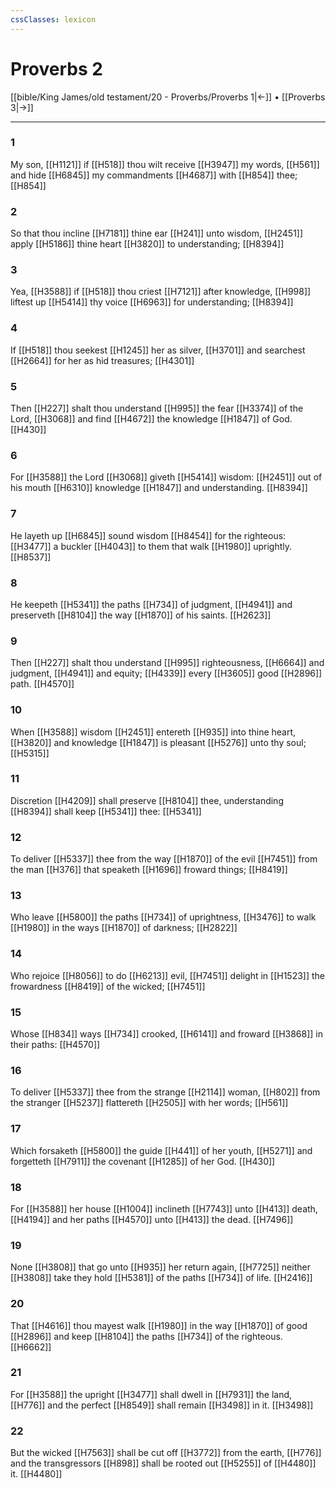 ```yaml
---
cssClasses: lexicon
---
```

# Proverbs 2

[[bible/King James/old testament/20 - Proverbs/Proverbs 1|←]] • [[Proverbs 3|→]]

---

### 1
My son, [[H1121]] if [[H518]] thou wilt receive [[H3947]] my words, [[H561]] and hide [[H6845]] my commandments [[H4687]] with [[H854]] thee; [[H854]]

### 2
So that thou incline [[H7181]] thine ear [[H241]] unto wisdom, [[H2451]] apply [[H5186]] thine heart [[H3820]] to understanding; [[H8394]]

### 3
Yea, [[H3588]] if [[H518]] thou criest [[H7121]] after knowledge, [[H998]] liftest up [[H5414]] thy voice [[H6963]] for understanding; [[H8394]]

### 4
If [[H518]] thou seekest [[H1245]] her as silver, [[H3701]] and searchest [[H2664]] for her as hid treasures; [[H4301]]

### 5
Then [[H227]] shalt thou understand [[H995]] the fear [[H3374]] of the Lord, [[H3068]] and find [[H4672]] the knowledge [[H1847]] of God. [[H430]]

### 6
For [[H3588]] the Lord [[H3068]] giveth [[H5414]] wisdom: [[H2451]] out of his mouth [[H6310]] knowledge [[H1847]] and understanding. [[H8394]]

### 7
He layeth up [[H6845]] sound wisdom [[H8454]] for the righteous: [[H3477]] a buckler [[H4043]] to them that walk [[H1980]] uprightly. [[H8537]]

### 8
He keepeth [[H5341]] the paths [[H734]] of judgment, [[H4941]] and preserveth [[H8104]] the way [[H1870]] of his saints. [[H2623]]

### 9
Then [[H227]] shalt thou understand [[H995]] righteousness, [[H6664]] and judgment, [[H4941]] and equity; [[H4339]] every [[H3605]] good [[H2896]] path. [[H4570]]

### 10
When [[H3588]] wisdom [[H2451]] entereth [[H935]] into thine heart, [[H3820]] and knowledge [[H1847]] is pleasant [[H5276]] unto thy soul; [[H5315]]

### 11
Discretion [[H4209]] shall preserve [[H8104]] thee, understanding [[H8394]] shall keep [[H5341]] thee: [[H5341]]

### 12
To deliver [[H5337]] thee from the way [[H1870]] of the evil [[H7451]] from the man [[H376]] that speaketh [[H1696]] froward things; [[H8419]]

### 13
Who leave [[H5800]] the paths [[H734]] of uprightness, [[H3476]] to walk [[H1980]] in the ways [[H1870]] of darkness; [[H2822]]

### 14
Who rejoice [[H8056]] to do [[H6213]] evil, [[H7451]] delight in [[H1523]] the frowardness [[H8419]] of the wicked; [[H7451]]

### 15
Whose [[H834]] ways [[H734]] crooked, [[H6141]] and froward [[H3868]] in their paths: [[H4570]]

### 16
To deliver [[H5337]] thee from the strange [[H2114]] woman, [[H802]] from the stranger [[H5237]] flattereth [[H2505]] with her words; [[H561]]

### 17
Which forsaketh [[H5800]] the guide [[H441]] of her youth, [[H5271]] and forgetteth [[H7911]] the covenant [[H1285]] of her God. [[H430]]

### 18
For [[H3588]] her house [[H1004]] inclineth [[H7743]] unto [[H413]] death, [[H4194]] and her paths [[H4570]] unto [[H413]] the dead. [[H7496]]

### 19
None [[H3808]] that go unto [[H935]] her return again, [[H7725]] neither [[H3808]] take they hold [[H5381]] of the paths [[H734]] of life. [[H2416]]

### 20
That [[H4616]] thou mayest walk [[H1980]] in the way [[H1870]] of good [[H2896]] and keep [[H8104]] the paths [[H734]] of the righteous. [[H6662]]

### 21
For [[H3588]] the upright [[H3477]] shall dwell in [[H7931]] the land, [[H776]] and the perfect [[H8549]] shall remain [[H3498]] in it. [[H3498]]

### 22
But the wicked [[H7563]] shall be cut off [[H3772]] from the earth, [[H776]] and the transgressors [[H898]] shall be rooted out [[H5255]] of [[H4480]] it. [[H4480]]
